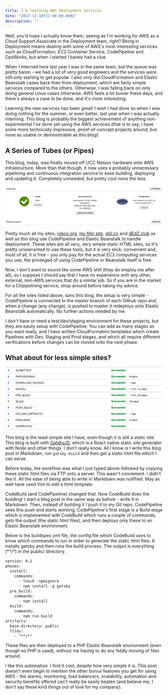 ```yaml
---
title: I'm learning AWS deployment services
date: "2017-11-10T21:00:00.000Z"
description: ""
---
```



  Well, you'd hope I actually know them, seeing as I'm working for AWS as a Cloud Support Associate in the Deployment team, right? Being in Deployment means dealing with some of AWS's most interesting services such as CloudFormation, EC2 Container Service, CodePipeline and OpsWorks, but when I started I barely had a clue.

When I interned here last year I was in the same team, but the queue was pretty baron - we had a lot of very good engineers and the services were still only starting to get popular. I also only did CloudFormation and Elastic Beanstalk cases back then from deployment, which are fairly simple services compared to the others. Otherwise, I was falling back on only doing general Linux cases otherwise. AWS feels a lot busier these days, and there's always a case to be done, and it's more interesting.

Learning the new services has been great! I wish I had done so when I was doing nothing for the summer, or even better, last year when I was actually interning. This blog is probably the biggest achievement of anything non-experimental I've done yet using the AWS services (that is to say, I have some more technically impressive, proof-of-concept projects around, but none as usable or demonstrable as this blog).

## A Series of Tubes (or Pipes)

This blog, today, was finally moved off UCC Netsoc hardware onto AWS infrastructure. More than that though, it now uses a probably unnecessary pipelining and continuous integration service to ease building, deploying and updating it. Completely unneeded, but pretty cool none the less.

![Healthy Environment](healthy.png "Healthy Environment")

Pretty much all my sites; [rokco.org](http://rokco.org), [my film site](http://movies.rokco.org), [stijl.cc](https://stijl.cc) and [dEdZ.club](http://dedz.club) as well as this blog use CodePipeline and Elastic Beanstalk to handle deployment. These sites are all very, very simple static HTML sites, so it's pretty unwarranted to use these tools, but it is very slick, convenient and, most of all, it is free - you only pay for the actual EC2 computing services you use, the privileged of using CodePipeline or Beanstalk itself is free.

Now, I don't want to sound like some AWS shill (they do employ me after all), so I suppose I should say that I have no experience with any other, external, non-AWS services that do a similar job. So if you are in the market for a CI/pipelining service, shop around before taking my advice.

For all the sites listed above, sans this blog, the setup is very simple - CodePipeline is connected to the master branch of each Github repo and, when a change (any change), is pushed to master it redeploys onto Elastic Beanstalk automatically. No further actions needed by me.

I don't have or need a test/dev/staging environment for these projects, but they are easily setup with CodePipeline. You can add as many stages as you want really, and I have written CloudFormation templates which create Pipelines with Dev, Staging and Prod stages, and which all require different verifications before changes can be moved onto the next phase.

## What about for less simple sites?

![Successful build](success.png "Successful build")

This blog is the least simple site I have, even though it is still a static site. This blog is built with [GatsbyJS](https://www.gatsbyjs.org/), which is a React native static site generator with Node and other things. I don't really know. All I know is I write this blog post in Markdown, run `gatsby build` and then get a static html file which I can serve. 

Before today, the workflow was what I just typed above followed by copying these static html files via FTP onto a server. This wasn't convenient. I didn't like it. All the ease of being able to write in Markdown was nullified. May as well have used Vim to edit a html template.

CodeBuild (and CodePipeline) changed that. Now CodeBuild does the building! I start a blog post in the same way as before - write it in Markdown. Then, instead of building it I push it to my Git repo. CodePipeline sees this push and starts working. CodePipeline's first stage is a Build stage which is implemented with CodeBuild which runs a couple of commands, gets the output (the static html files), and then deploys only these to an Elastic Beanstalk environment.

Below is the buildspec.yml file, the config file which CodeBuild uses to know which commands to run in order to generate the static html files. It installs gatsby and then runs the build process. The output is everything (\*\*/\*) in the public/ directory.

```
version: 0.2
phases:
  install:
    commands:
      - touch .npmignore
      - npm install -g gatsby
  pre_build:
    commands:
      - npm install
  build:
    commands:
      - npm run build
artifacts:
  base-directory: public
  files:
    - "**/*"
```

These files are then deployed to a PHP Elastic Beanstalk environment (even though no PHP is used), without me having to do any fiddly moving of files around.

I like this automation. I find it cool, despite how very simple it is. This post doesn't even begin to mention the other bonus features you get for using AWS - the alarms, monitoring, load balancers, scalability, automation and security benefits offered can't really be easily beaten (and believe me, I don't say these kind things out of love for my company).